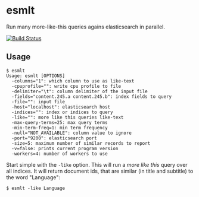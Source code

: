 esmlt
=====

Run many more-like-this queries agains elasticsearch in parallel.

[![Build Status](http://img.shields.io/travis/miku/esmlt.svg?style=flat)](https://travis-ci.org/miku/esmlt)

Usage
-----

    $ esmlt
    Usage: esmlt [OPTIONS]
      -columns="1": which column to use as like-text
      -cpuprofile="": write cpu profile to file
      -delimiter="\t": column delimiter of the input file
      -fields="content.245.a content.245.b": index fields to query
      -file="": input file
      -host="localhost": elasticsearch host
      -indices="": index or indices to query
      -like="": more like this queries like-text
      -max-query-terms=25: max query terms
      -min-term-freq=1: min term frequency
      -null="NOT_AVAILABLE": column value to ignore
      -port="9200": elasticsearch port
      -size=5: maximum number of similar records to report
      -v=false: prints current program version
      -workers=4: number of workers to use

Start simple with the `-like` option. This will run a *more like this* query
over all indices. It will return document ids, that are similar
(in title and subtitle) to the word "Language":

    $ esmlt -like Language

